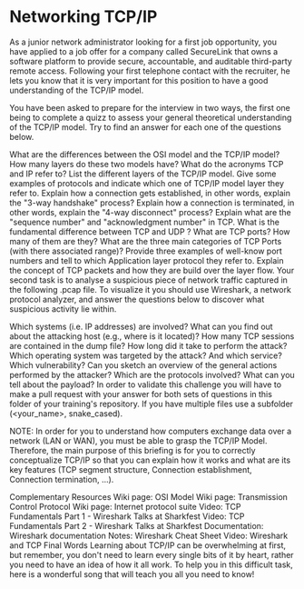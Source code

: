 #             Networking        TCP/IP

As a junior network administrator looking for a first job opportunity, you have applied to a job offer for a company called SecureLink that owns a software platform to provide secure, accountable, and auditable third-party remote access. Following your first telephone contact with the recruiter, he lets you know that it is very important for this position to have a good understanding of the TCP/IP model.

You have been asked to prepare for the interview in two ways, the first one being to complete a quizz to assess your general theoretical understanding of the TCP/IP model. Try to find an answer for each one of the questions below.

What are the differences between the OSI model and the TCP/IP model?
How many layers do these two models have?
What do the acronyms TCP and IP refer to?
List the different layers of the TCP/IP model.
Give some examples of protocols and indicate which one of TCP/IP model layer they refer to.
Explain how a connection gets established, in other words, explain the "3-way handshake" process?
Explain how a connection is terminated, in other words, explain the "4-way disconnect" process?
Explain what are the "sequence number" and "acknowledgment number" in TCP.
What is the fundamental difference between TCP and UDP ?
What are TCP ports? How many of them are they? What are the three main categories of TCP Ports (with there associated range)?
Provide three examples of well-know port numbers and tell to which Application layer protocol they refer to.
Explain the concept of TCP packets and how they are build over the layer flow.
Your second task is to analyse a suspicious piece of network traffic captured in the following .pcap file. To visualize it you should use Wireshark, a network protocol analyzer, and answer the questions below to discover what suspicious activity lie within.

Which systems (i.e. IP addresses) are involved?
What can you find out about the attacking host (e.g., where is it located)?
How many TCP sessions are contained in the dump file?
How long did it take to perform the attack?
Which operating system was targeted by the attack? And which service? Which vulnerability?
Can you sketch an overview of the general actions performed by the attacker? Which are the protocols involved? What can you tell about the payload?
In order to validate this challenge you will have to make a pull request with your answer for both sets of questions in this folder of your training's repository. If you have multiple files use a subfolder (<your_name>, snake_cased).

NOTE: In order for you to understand how computers exchange data over a network (LAN or WAN), you must be able to grasp the TCP/IP Model. Therefore, the main purpose of this briefing is for you to correctly conceptualize TCP/IP so that you can explain how it works and what are its key features (TCP segment structure, Connection establishment, Connection termination, ...).

Complementary Resources
Wiki page: OSI Model
Wiki page: Transmission Control Protocol
Wiki page: Internet protocol suite
Video: TCP Fundamentals Part 1 - Wireshark Talks at Sharkfest
Video: TCP Fundamentals Part 2 - Wireshark Talks at Sharkfest
Documentation: Wireshark documentation
Notes: Wireshark Cheat Sheet
Video: Wireshark and TCP
Final Words
Learning about TCP/IP can be overwhelming at first, but remember, you don't need to learn every single bits of it by heart, rather you need to have an idea of how it all work. To help you in this difficult task, here is a wonderful song that will teach you all you need to know!


